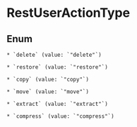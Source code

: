 
# RestUserActionType

## Enum


    * `delete` (value: `"delete"`)

    * `restore` (value: `"restore"`)

    * `copy` (value: `"copy"`)

    * `move` (value: `"move"`)

    * `extract` (value: `"extract"`)

    * `compress` (value: `"compress"`)



